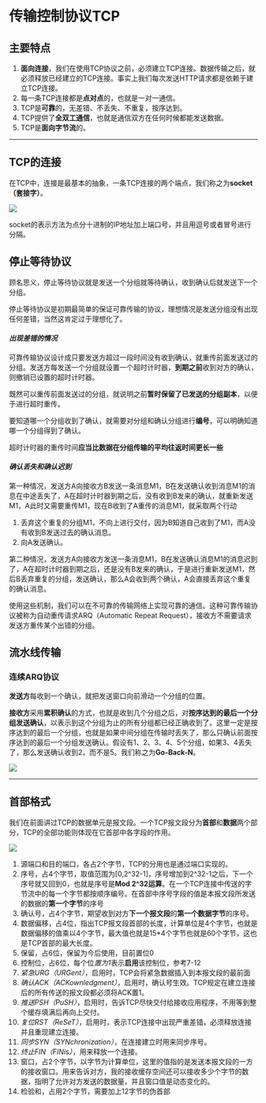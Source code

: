 # 传输控制协议TCP

## 主要特点
1. **面向连接**，我们在使用TCP协议之前，必须建立TCP连接。数据传输之后，就必须释放已经建立的TCP连接。事实上我们每次发送HTTP请求都是依赖于建立TCP连接。
2. 每一条TCP连接都是**点对点**的，也就是一对一通信。
3. TCP是**可靠**的，无差错、不丢失、不重复，按序达到。
4. TCP提供了**全双工通信**，也就是通信双方在任何时候都能发送数据。
5. TCP是**面向字节流**的。
   
<hr />

## TCP的连接
在TCP中，连接是最基本的抽象，一条TCP连接的两个端点，我们称之为**socket（套接字）**。

![](https://gitee.com/wdq937/note-pic/raw/master/img/socket.png)

socket的表示方法为点分十进制的IP地址加上端口号，并且用逗号或者冒号进行分隔。

## 停止等待协议
顾名思义，停止等待协议就是发送一个分组就等待确认，收到确认后就发送下一个分组。

停止等待协议是初期最简单的保证可靠传输的协议，理想情况是发送分组没有出现任何差错，当然这肯定过于理想化了。

#### *出现差错的情况*

可靠传输协议设计成只要发送方超过一段时间没有收到确认，就重传前面发送过的分组。发送方每发送一个分组就设置一个超时计时器，**到期之前**收到对方的确认，则撤销已设置的超时计时器。

既然可以重传前面发送过的分组，就说明之前**暂时保留了已发送的分组副本**，以便于进行超时重传。

要知道哪一个分组收到了确认，就需要对分组和确认分组进行**编号**，可以明确知道哪一个分组得到了确认。

超时计时器的重传时间**应当比数据在分组传输的平均往返时间更长一些**

#### *确认丢失和确认迟到*

第一种情况，发送方A向接收方B发送一条消息M1，B在发送确认收到消息M1的消息在中途丢失了，A在超时计时器到期之后，没有收到B发来的确认，就重新发送M1，A此时又需要重传M1，现在B收到了A重传的消息M1，就采取两个行动
1. 丢弃这个重复的分组M1，不向上进行交付，因为B知道自己收到了M1，而A没有收到B发送过去的确认消息。
2. 向A发送确认。

第二种情况，发送方A向接收方发送一条消息M1，B在发送确认消息M1的消息迟到了，A在超时计时器到期之后，还是没有B发来的确认，于是进行重新发送M1，然后B丢弃重复的分组，发送确认，那么A会收到两个确认，A会直接丢弃这个重复的确认消息。

使用这些机制，我们可以在不可靠的传输网络上实现可靠的通信。这种可靠传输协议被称为自动重传请求ARQ（Automatic Repeat Request），接收方不需要请求发送方重传某个出错的分组。


## 流水线传输
### 连续ARQ协议
**发送方**每收到一个确认，就把发送窗口向前滑动一个分组的位置。

**接收方**采用**累积确认**的方式，也就是收到几个分组之后，对**按序达到的最后一个分组发送确认**，以表示到这个分组为止的所有分组都已经正确收到了。这里一定是按序达到的最后一个分组，也就是如果中间分组在传输时丢失了，那么只确认前面按序达到的最后一个分组发送确认。假设有1、2、3、4、5个分组，如果3、4丢失了，那么发送确认收到2，而不是5。我们称之为**Go-Back-N**。

![](https://gitee.com/wdq937/note-pic/raw/master/img/sent-window.png)
<hr />

## 首部格式
我们在前面讲过TCP的数据单元是报文段。一个TCP报文段分为**首部**和**数据**两个部分，TCP的全部功能则体现在它首部中各字段的作用。

![](https://gitee.com/wdq937/note-pic/raw/master/img/tcp-headers.png)

1. 源端口和目的端口，各占2个字节，TCP的分用也是通过端口实现的。
2. 序号，占4个字节，取值范围为[0,2^32-1]，序号增加到2^32-1之后，下一个序号就又回到0，也就是序号是**Mod 2^32运算**。在一个TCP连接中传送的字节流中的每一个字节都按顺序编号。在首部中序号字段的值是本报文段所发送的数据的**第一个字节**的序号
3. 确认号，占4个字节，期望收到对方**下一个报文段**的**第一个数据字节**的序号。
4. 数据偏移，占4位，指出TCP报文段首部的长度，计算单位是4个字节，也就是数据偏移的值乘以4个字节，最大值也就是15*4个字节也就是60个字节，这也是TCP首部的最大长度。
5. 保留，占6位，保留为今后使用，目前置位0
6. 控制位，占6位，每个位*置为1*表示**启用**该控制位，参考7-12
7. *紧急URG（URGent）*，启用时，TCP会将紧急数据插入到本报文段的最前面
8. *确认ACK（ACKownledgment）*，启用时，确认号生效。TCP规定在建立连接后的所有传送的报文段都必须将ACK置1。
9. *推送PSH（PuSH）*，启用时，告诉TCP尽快交付给接收应用程序，不用等到整个缓存填满后再向上交付。
10. *复位RST（ReSeT）*，启用时，表示TCP连接中出现严重差错，必须释放连接并且重现建立连接。
11. *同步SYN（SYNchronization）*，在连接建立时用来同步序号。
12. *终止FIN（FINis）*，用来释放一个连接。
13. 窗口，占2个字节，以字节为计算单位，这里的值指的是发送本报文段的一方的接收窗口。用来告诉对方，我的接收缓存空间还可以接收多少个字节的数据，指明了允许对方发送的数据量，并且窗口值是动态变化的。
14. 检验和，占用2个字节，需要加上12字节的伪首部


